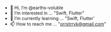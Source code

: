 - 👋 Hi, I’m @earths-voluble
- 👀 I’m interested in ... "Swift, Flutter"
- 🌱 I’m currently learning ... "Swift, Flutter'
- 📫 How to reach me ... "orrstrryk@gmail.com"

<!---
earths-voluble/earths-voluble is a ✨ special ✨ repository because its `README.md` (this file) appears on your GitHub profile.
You can click the Preview link to take a look at your changes.
--->
